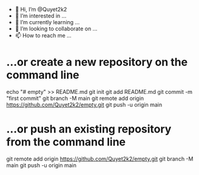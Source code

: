 - 👋 Hi, I’m @Quyet2k2
- 👀 I’m interested in ...
- 🌱 I’m currently learning ...
- 💞️ I’m looking to collaborate on ...
- 📫 How to reach me ...

# …or create a new repository on the command line
echo "# empty" >> README.md
git init
git add README.md
git commit -m "first commit"
git branch -M main
git remote add origin https://github.com/Quyet2k2/empty.git
git push -u origin main

# …or push an existing repository from the command line
git remote add origin https://github.com/Quyet2k2/empty.git
git branch -M main
git push -u origin main

<!---
Quyet2k2/Quyet2k2 is a ✨ special ✨ repository because its `README.md` (this file) appears on your GitHub profile.
You can click the Preview link to take a look at your changes.
--->
